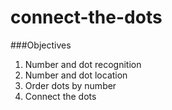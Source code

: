connect-the-dots
================
###Objectives
1. Number and dot recognition
2. Number and dot location
3. Order dots by number
4. Connect the dots
